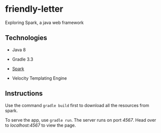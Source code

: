# friendly-letter

Exploring Spark, a java web framework

## Technologies

- Java 8

- Gradle 3.3

- [Spark](https://github.com/perwendel/spark)

- Velocity Templating Engine

## Instructions

Use the command `gradle build` first to download all the resources from spark.

To serve the app, use `gradle run`. The server runs on port *4567*. Head over to *localhost:4567* to view the page.
